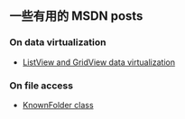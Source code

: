﻿## 一些有用的 MSDN posts

### On data virtualization
* [ListView and GridView data virtualization](https://docs.microsoft.com/en-us/windows/uwp/debug-test-perf/listview-and-gridview-data-optimization)

### On file access
* [KnownFolder class](https://docs.microsoft.com/en-us/uwp/api/Windows.Storage.KnownFolders)